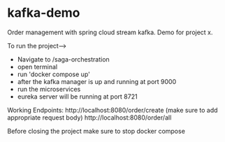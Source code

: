 # kafka-demo
Order management with spring cloud stream kafka. Demo for project x.

To run the project-->
- Navigate to /saga-orchestration
- open terminal
- run 'docker compose up'
- after the kafka manager is up and running at port 9000
- run the microservices
- eureka server will be running at port 8721

Working Endpoints:
http://localhost:8080/order/create (make sure to add appropriate request body)
http://localhost:8080/order/all

Before closing the project make sure to stop docker compose
